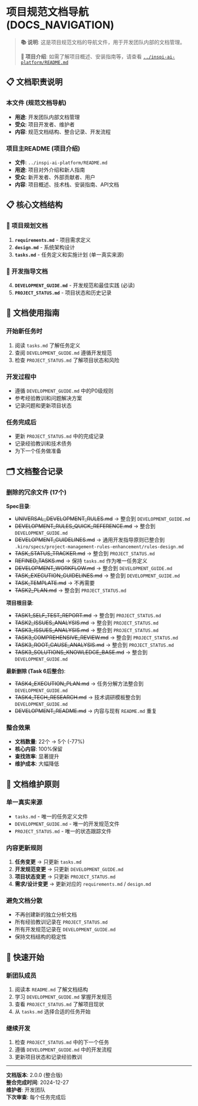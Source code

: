 # 项目规范文档导航 (DOCS_NAVIGATION)

> **📚 说明**: 这是项目规范文档的导航文件，用于开发团队内部的文档管理。
> 
> **🔗 项目介绍**: 如需了解项目概述、安装指南等，请查看 [`../inspi-ai-platform/README.md`](../inspi-ai-platform/README.md)

## 📋 文档职责说明

### 本文件 (规范文档导航)
- **用途**: 开发团队内部文档管理
- **受众**: 项目开发者、维护者
- **内容**: 规范文档结构、整合记录、开发流程

### 项目主README (项目介绍)
- **文件**: `../inspi-ai-platform/README.md`
- **用途**: 项目对外介绍和新人指南
- **受众**: 新开发者、外部贡献者、用户
- **内容**: 项目概述、技术栈、安装指南、API文档

## 📋 核心文档结构

### 🎯 项目规划文档
1. **`requirements.md`** - 项目需求定义
2. **`design.md`** - 系统架构设计  
3. **`tasks.md`** - 任务定义和实施计划 (单一真实来源)

### 🔧 开发指导文档
4. **`DEVELOPMENT_GUIDE.md`** - 开发规范和最佳实践 (必读)
5. **`PROJECT_STATUS.md`** - 项目状态和历史记录

## 📖 文档使用指南

### 开始新任务时
1. 阅读 `tasks.md` 了解任务定义
2. 查阅 `DEVELOPMENT_GUIDE.md` 遵循开发规范
3. 检查 `PROJECT_STATUS.md` 了解项目状态和风险

### 开发过程中
- 遵循 `DEVELOPMENT_GUIDE.md` 中的P0级规则
- 参考经验教训和问题解决方案
- 记录问题和更新项目状态

### 任务完成后
- 更新 `PROJECT_STATUS.md` 中的完成记录
- 记录经验教训和技术债务
- 为下一个任务做准备

## 🗂️ 文档整合记录

### 删除的冗余文件 (17个)
**Spec目录**:
- ~~UNIVERSAL_DEVELOPMENT_RULES.md~~ → 整合到 `DEVELOPMENT_GUIDE.md`
- ~~DEVELOPMENT_RULES_QUICK_REFERENCE.md~~ → 整合到 `DEVELOPMENT_GUIDE.md`
- ~~DEVELOPMENT_GUIDELINES.md~~ → 通用开发指导原则已整合到 `.kiro/specs/project-management-rules-enhancement/rules-design.md`
- ~~TASK_STATUS_TRACKER.md~~ → 整合到 `PROJECT_STATUS.md`
- ~~REFINED_TASKS.md~~ → 保持 `tasks.md` 作为唯一任务定义
- ~~DEVELOPMENT_WORKFLOW.md~~ → 整合到 `DEVELOPMENT_GUIDE.md`
- ~~TASK_EXECUTION_GUIDELINES.md~~ → 整合到 `DEVELOPMENT_GUIDE.md`
- ~~TASK_TEMPLATE.md~~ → 不再需要
- ~~TASK2_PLAN.md~~ → 整合到 `PROJECT_STATUS.md`

**项目根目录**:
- ~~TASK1_SELF_TEST_REPORT.md~~ → 整合到 `PROJECT_STATUS.md`
- ~~TASK2_ISSUES_ANALYSIS.md~~ → 整合到 `PROJECT_STATUS.md`
- ~~TASK3_ISSUES_ANALYSIS.md~~ → 整合到 `PROJECT_STATUS.md`
- ~~TASK3_COMPREHENSIVE_REVIEW.md~~ → 整合到 `PROJECT_STATUS.md`
- ~~TASK3_ROOT_CAUSE_ANALYSIS.md~~ → 整合到 `PROJECT_STATUS.md`
- ~~TASK3_SOLUTIONS_KNOWLEDGE_BASE.md~~ → 整合到 `DEVELOPMENT_GUIDE.md`

**最新删除 (Task 6后整合)**:
- ~~TASK4_EXECUTION_PLAN.md~~ → 任务分解方法整合到 `DEVELOPMENT_GUIDE.md`
- ~~TASK4_TECH_RESEARCH.md~~ → 技术调研模板整合到 `DEVELOPMENT_GUIDE.md`
- ~~DEVELOPMENT_README.md~~ → 内容与现有 `README.md` 重复

### 整合效果
- **文档数量**: 22个 → 5个 (-77%)
- **核心内容**: 100%保留
- **查找效率**: 显著提升
- **维护成本**: 大幅降低

## 🎯 文档维护原则

### 单一真实来源
- `tasks.md` - 唯一的任务定义文件
- `DEVELOPMENT_GUIDE.md` - 唯一的开发规范文件
- `PROJECT_STATUS.md` - 唯一的状态跟踪文件

### 内容更新规则
1. **任务变更** → 只更新 `tasks.md`
2. **开发规范变更** → 只更新 `DEVELOPMENT_GUIDE.md`
3. **项目状态变更** → 只更新 `PROJECT_STATUS.md`
4. **需求/设计变更** → 更新对应的 `requirements.md` / `design.md`

### 避免文档分散
- 不再创建新的独立分析文档
- 所有经验教训记录在 `PROJECT_STATUS.md`
- 所有开发规范记录在 `DEVELOPMENT_GUIDE.md`
- 保持文档结构的稳定性

## 🚀 快速开始

### 新团队成员
1. 阅读本 `README.md` 了解文档结构
2. 学习 `DEVELOPMENT_GUIDE.md` 掌握开发规范
3. 查看 `PROJECT_STATUS.md` 了解项目现状
4. 从 `tasks.md` 选择合适的任务开始

### 继续开发
1. 检查 `PROJECT_STATUS.md` 中的下一个任务
2. 遵循 `DEVELOPMENT_GUIDE.md` 中的开发流程
3. 更新项目状态和记录经验教训

---

**文档版本**: 2.0.0 (整合版)  
**整合完成时间**: 2024-12-27  
**维护者**: 开发团队  
**下次审查**: 每个任务完成后